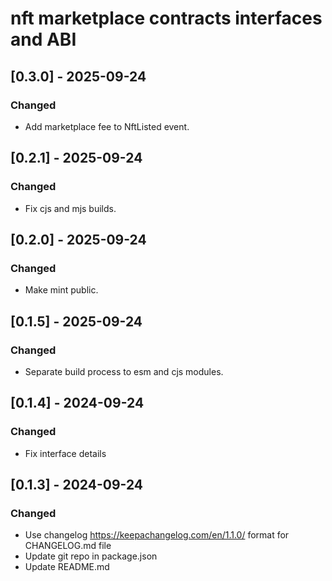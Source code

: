 # nft marketplace contracts interfaces and ABI

## [0.3.0] - 2025-09-24

### Changed

- Add marketplace fee to NftListed event.

## [0.2.1] - 2025-09-24

### Changed

- Fix cjs and mjs builds.

## [0.2.0] - 2025-09-24

### Changed

- Make mint public.

## [0.1.5] - 2025-09-24

### Changed

- Separate build process to esm and cjs modules.

## [0.1.4] - 2024-09-24

### Changed

- Fix interface details

## [0.1.3] - 2024-09-24

### Changed

- Use changelog https://keepachangelog.com/en/1.1.0/ format for CHANGELOG.md file
- Update git repo in package.json
- Update README.md
